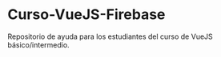 # Curso-VueJS-Firebase
Repositorio de ayuda para los estudiantes del curso de VueJS básico/intermedio.
